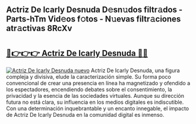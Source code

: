 ## Actriz De Icarly Desnuda D𝚎sn𝚞dos filtr𝚊dos - Parts-hTm Vid𝚎os f𝚘tos - N𝚞evas filtr𝚊ciones atr𝚊ctivas 8RcXv

# <h2><a href="http://mb1cf8.tromn.icu/?c=Actriz+De+Icarly+Desnuda">🔗👉👉👉 Actriz De Icarly Desnuda 🔗🔗</a></h2>

[![Actriz De Icarly Desnuda nuevo](https://i.imgur.com/pEAQMta.gif)](http://mb1cf8.tromn.icu/?c=Actriz+De+Icarly+Desnuda)
Actriz De Icarly Desnuda, una figura compleja y divisiva, elude la caracterización simple. Su forma poco convencional de crear una presencia en línea ha magnetizado y ofendido a los espectadores, encendiendo debates sobre el consentimiento, la privacidad y la esencia de las sociedades virtuales. Aunque su dirección futura no está clara, su influencia en los medios digitales es indiscutible. Con una determinación inquebrantable y un encanto innegable, el impacto de Actriz De Icarly Desnuda en la comunidad digital es inmenso.
